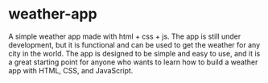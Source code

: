 # weather-app
 
A simple weather app made with html + css + js. The app is still under development, but it is functional and can be used to get the weather for any city in the world. The app is designed to be simple and easy to use, and it is a great starting point for anyone who wants to learn how to build a weather app with HTML, CSS, and JavaScript.
